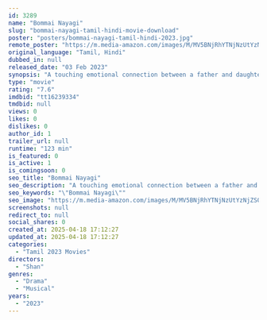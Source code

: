 ```yaml
---
id: 3289
name: "Bommai Nayagi"
slug: "bommai-nayagi-tamil-hindi-movie-download"
poster: "posters/bommai-nayagi-tamil-hindi-2023.jpg"
remote_poster: "https://m.media-amazon.com/images/M/MV5BNjRhYTNjNzUtYzNjZS00YTdkLTk3ZDAtY2ZhNWQ3ZGY1Mzg2XkEyXkFqcGc@._V1_SX300.jpg"
original_language: "Tamil, Hindi"
dubbed_in: null
released_date: "03 Feb 2023"
synopsis: "A touching emotional connection between a father and daughter and how politics and society impact their way of life."
type: "movie"
rating: "7.6"
imdbid: "tt16239334"
tmdbid: null
views: 0
likes: 0
dislikes: 0
author_id: 1
trailer_url: null
runtime: "123 min"
is_featured: 0
is_active: 1
is_comingsoon: 0
seo_title: "Bommai Nayagi"
seo_description: "A touching emotional connection between a father and daughter and how politics and society impact their way of life."
seo_keywords: "\"Bommai Nayagi\""
seo_image: "https://m.media-amazon.com/images/M/MV5BNjRhYTNjNzUtYzNjZS00YTdkLTk3ZDAtY2ZhNWQ3ZGY1Mzg2XkEyXkFqcGc@._V1_SX300.jpg"
screenshots: null
redirect_to: null
social_shares: 0
created_at: 2025-04-18 17:12:27
updated_at: 2025-04-18 17:12:27
categories:
  - "Tamil 2023 Movies"
directors:
  - "Shan"
genres:
  - "Drama"
  - "Musical"
years:
  - "2023"
---
```

